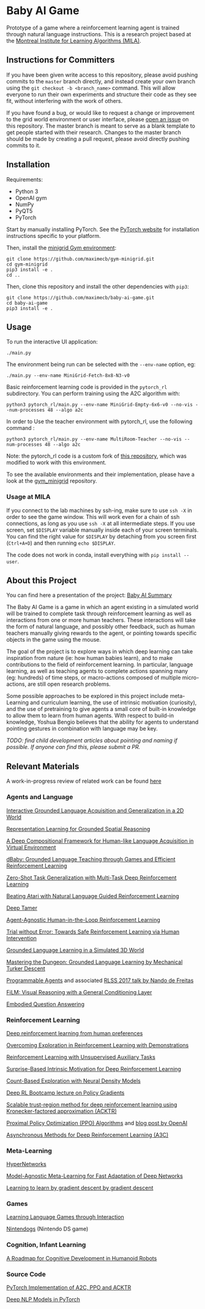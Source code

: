 # Baby AI Game

Prototype of a game where a reinforcement learning agent is trained through natural language instructions. This is a research project based at the [Montreal Institute for Learning Algorithms (MILA)](https://mila.quebec/en/).

## Instructions for Committers

If you have been given write access to this repository, please avoid pushing
commits to the `master` branch directly, and instead create your own branch
using the `git checkout -b <branch_name>` command. This will allow everyone to
run their own experiments and structure their code as they see fit, without
interfering with the work of others.

If you have found a bug, or would like to request a change or improvement
to the grid world environment or user interface, please
[open an issue](https://github.com/maximecb/baby-ai-game/issues)
on this repository. The master branch is meant to serve as a blank template
to get people started with their research. Changes to the master branch should
be made by creating a pull request, please avoid directly pushing commits to it.

## Installation

Requirements:
- Python 3
- OpenAI gym
- NumPy
- PyQT5
- PyTorch

Start by manually installing PyTorch. See the [PyTorch website](http://pytorch.org/)
for installation instructions specific to your platform.

Then, install the [minigrid Gym environment](https://github.com/maximecb/gym-minigrid):

```
git clone https://github.com/maximecb/gym-minigrid.git
cd gym-minigrid
pip3 install -e .
cd ..
```

Then, clone this repository and install the other dependencies with `pip3`:

```
git clone https://github.com/maximecb/baby-ai-game.git
cd baby-ai-game
pip3 install -e .
```

## Usage

To run the interactive UI application:

```
./main.py
```

The environment being run can be selected with the `--env-name` option, eg:

```
./main.py --env-name MiniGrid-Fetch-8x8-N3-v0
```

Basic reinforcement learning code is provided in the `pytorch_rl` subdirectory.
You can perform training using the A2C algorithm with:

```
python3 pytorch_rl/main.py --env-name MiniGrid-Empty-6x6-v0 --no-vis --num-processes 48 --algo a2c
```

In order to Use the teacher environment with pytorch_rl, use the following command :
```
python3 pytorch_rl/main.py --env-name MultiRoom-Teacher --no-vis --num-processes 48 --algo a2c
```

Note: the pytorch_rl code is a custom fork of [this repository](https://github.com/ikostrikov/pytorch-a2c-ppo-acktr),
which was modified to work with this environment.

To see the available environments and their implementation, please have a look at
the [gym_minigrid](https://github.com/maximecb/gym-minigrid) repository.

### Usage at MILA

If you connect to the lab machines by ssh-ing, make sure to use `ssh -X` in order to see the game window. This will work even for a chain of ssh connections, as long as you use `ssh -X` at all intermediate steps. If you use screen, set `$DISPLAY` variable manually inside each of your screen terminals. You can find the right value for `$DISPLAY` by detaching from you screen first (`Ctrl+A+D`) and then running `echo $DISPLAY`.

The code does not work in conda, install everything with `pip install --user`.

## About this Project

You can find here a presentation of the project: [Baby AI Summary](https://docs.google.com/document/d/1WXY0HLHizxuZl0GMGY0j3FEqLaK1oX-66v-4PyZIvdU)

The Baby AI Game is a game in which an agent existing in a simulated world
will be trained to complete task through reinforcement learning as well
as interactions from one or more human teachers. These interactions will take
the form of natural language, and possibly other feedback, such as human
teachers manually giving rewards to the agent, or pointing towards
specific objects in the game using the mouse.

The goal of the project is to explore ways in which deep learning can take
inspiration from nature (ie: how human babies learn), and to make contributions
to the field of reinforcement learning. In particular, language learning,
as well as teaching agents to complete actions spanning many (eg: hundreds)
of time steps, or macro-actions composed of multiple micro-actions, are
still open research problems.

Some possible approaches to be explored in this project include meta-Learning
and curriculum learning, the use of intrinsic motivation (curiosity), and
the use of pretraining to give agents a small core of built-in knowledge to
allow them to learn from human agents. With respect to build-in knowledge,
Yoshua Bengio believes that the ability for agents to understand pointing
gestures in combination with language may be key.

*TODO: find child development articles about pointing and naming if possible. If anyone can find this, please submit a PR.*

## Relevant Materials

A work-in-progress review of related work can be found [here](https://www.overleaf.com/13480997qqsxybgstxhg#/52042269/)

### Agents and Language

[Interactive Grounded Language Acquisition and Generalization in a 2D World](https://openreview.net/forum?id=H1UOm4gA-)

[Representation Learning for Grounded Spatial Reasoning](https://arxiv.org/pdf/1707.03938.pdf)

[A Deep Compositional Framework for Human-like Language Acquisition in Virtual Environment](https://arxiv.org/abs/1703.09831)

[dBaby: Grounded Language Teaching through Games and Efficient Reinforcement Learning](https://nips2017vigil.github.io/papers/2017/dBaby.pdf)

[Zero-Shot Task Generalization with Multi-Task Deep Reinforcement Learning](https://arxiv.org/abs/1706.05064)

[Beating Atari with Natural Language Guided Reinforcement Learning](https://web.stanford.edu/class/cs224n/reports/2762090.pdf)

[Deep Tamer](https://arxiv.org/abs/1709.10163)

[Agent-Agnostic Human-in-the-Loop Reinforcement Learning](https://arxiv.org/abs/1701.04079)

[Trial without Error: Towards Safe Reinforcement Learning via Human Intervention](https://arxiv.org/abs/1707.05173)

[Grounded Language Learning in a Simulated 3D World](https://arxiv.org/abs/1706.06551)

[Mastering the Dungeon: Grounded Language Learning by Mechanical Turker Descent](https://arxiv.org/abs/1711.07950)

[Programmable Agents](https://arxiv.org/abs/1706.06383) and associated [RLSS 2017 talk by Nando de Freitas](http://videolectures.net/deeplearning2017_de_freitas_deep_control/)

[FiLM: Visual Reasoning with a General Conditioning Layer](https://sites.google.com/view/deep-rl-bootcamp/lectures)

[Embodied Question Answering](https://arxiv.org/abs/1711.11543)

### Reinforcement Learning

[Deep reinforcement learning from human preferences](https://arxiv.org/abs/1706.03741)

[Overcoming Exploration in Reinforcement Learning with Demonstrations](https://arxiv.org/abs/1709.10089)

[Reinforcement Learning with Unsupervised Auxiliary Tasks](https://arxiv.org/abs/1611.05397)

[Surprise-Based Intrinsic Motivation for Deep Reinforcement Learning](https://arxiv.org/abs/1703.01732)

[Count-Based Exploration with Neural Density Models](https://arxiv.org/abs/1703.01310)

[Deep RL Bootcamp lecture on Policy Gradients](https://www.youtube.com/watch?v=S_gwYj1Q-44)

[Scalable trust-region method for deep reinforcement learning using Kronecker-factored approximation (ACKTR)](https://arxiv.org/abs/1708.05144)

[Proximal Policy Optimization (PPO) Algorithms](https://arxiv.org/abs/1707.06347) and [blog post by OpenAI](https://blog.openai.com/openai-baselines-ppo/)

[Asynchronous Methods for Deep Reinforcement Learning (A3C)](https://arxiv.org/abs/1602.01783)

### Meta-Learning

[HyperNetworks](https://arxiv.org/abs/1609.09106)

[Model-Agnostic Meta-Learning for Fast Adaptation of Deep Networks](https://arxiv.org/abs/1703.03400)

[Learning to learn by gradient descent by gradient descent](https://arxiv.org/abs/1606.04474)

### Games

[Learning Language Games through Interaction](https://arxiv.org/abs/1606.02447)

[Nintendogs](https://www.youtube.com/watch?v=aXJ-wRTfKHA&feature=youtu.be&t=1m7s) (Nintendo DS game)

### Cognition, Infant Learning

[A Roadmap for Cognitive Development in Humanoid Robots](http://citeseerx.ist.psu.edu/viewdoc/download?doi=10.1.1.667.2977&rep=rep1&type=pdf)

### Source Code

[PyTorch Implementation of A2C, PPO and ACKTR](https://github.com/ikostrikov/pytorch-a2c-ppo-acktr)

[Deep NLP Models in PyTorch](https://github.com/DSKSD/DeepNLP-models-Pytorch)
